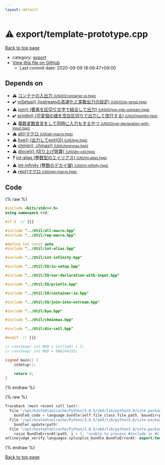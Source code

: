 ```yaml
---
layout: default
---
```


<!-- mathjax config similar to math.stackexchange -->
<script type="text/javascript" async
  src="https://cdnjs.cloudflare.com/ajax/libs/mathjax/2.7.5/MathJax.js?config=TeX-MML-AM_CHTML">
</script>
<script type="text/x-mathjax-config">
  MathJax.Hub.Config({
    TeX: { equationNumbers: { autoNumber: "AMS" }},
    tex2jax: {
      inlineMath: [ ['$','$'] ],
      processEscapes: true
    },
    "HTML-CSS": { matchFontHeight: false },
    displayAlign: "left",
    displayIndent: "2em"
  });
</script>

<script type="text/javascript" src="https://cdnjs.cloudflare.com/ajax/libs/jquery/3.4.1/jquery.min.js"></script>
<script src="https://cdn.jsdelivr.net/npm/jquery-balloon-js@1.1.2/jquery.balloon.min.js" integrity="sha256-ZEYs9VrgAeNuPvs15E39OsyOJaIkXEEt10fzxJ20+2I=" crossorigin="anonymous"></script>
<script type="text/javascript" src="../../assets/js/copy-button.js"></script>
<link rel="stylesheet" href="../../assets/css/copy-button.css" />


# :warning: export/template-prototype.cpp

<a href="../../index.html">Back to top page</a>

* category: <a href="../../index.html#b2507468f95156358fa490fd543ad2f0">export</a>
* <a href="{{ site.github.repository_url }}/blob/master/export/template-prototype.cpp">View this file on GitHub</a>
    - Last commit date: 2020-09-09 18:08:47+09:00




## Depends on

* :warning: <a href="../Util/IO/container-io.hpp.html">コンテナの入出力 <small>(Util/IO/container-io.hpp)</small></a>
* :heavy_check_mark: <a href="../Util/IO/io-setup.hpp.html">ioSetup() (iostreamの高速化と実数出力の設定) <small>(Util/IO/io-setup.hpp)</small></a>
* :warning: <a href="../Util/IO/join-into-ostream.hpp.html">join() (要素を区切り文字で結合して出力) <small>(Util/IO/join-into-ostream.hpp)</small></a>
* :heavy_check_mark: <a href="../Util/IO/println.hpp.html">println() (可変個の値を空白区切りで出力して改行する) <small>(Util/IO/println.hpp)</small></a>
* :warning: <a href="../Util/IO/var-declaration-with-input.hpp.html">複数変数宣言をして同時に入力もするやつ <small>(Util/IO/var-declaration-with-input.hpp)</small></a>
* :warning: <a href="../Util/all-macro.hpp.html">all()マクロ <small>(Util/all-macro.hpp)</small></a>
* :warning: <a href="../Util/bye.hpp.html">bye() (出力してexit(0)) <small>(Util/bye.hpp)</small></a>
* :warning: <a href="../Util/chminmax.hpp.html">chmin(), chmax() <small>(Util/chminmax.hpp)</small></a>
* :warning: <a href="../Util/div-ceil.hpp.html">divceil() (切り上げ除算) <small>(Util/div-ceil.hpp)</small></a>
* :question: <a href="../Util/int-alias.hpp.html">int-alias (整数型のエイリアス) <small>(Util/int-alias.hpp)</small></a>
* :warning: <a href="../Util/int-infinity.hpp.html">int-infinity (整数のデカイ値) <small>(Util/int-infinity.hpp)</small></a>
* :warning: <a href="../Util/rep-macro.hpp.html">rep()マクロ <small>(Util/rep-macro.hpp)</small></a>


## Code

<a id="unbundled"></a>
{% raw %}
```cpp
#include <bits/stdc++.h>
using namespace std;

#if 1  // {{{

#include "../Util/all-macro.hpp"
#include "../Util/rep-macro.hpp"

#define let const auto
#include "../Util/int-alias.hpp"

#include "../Util/int-infinity.hpp"

#include "../Util/IO/io-setup.hpp"

#include "../Util/IO/var-declaration-with-input.hpp"

#include "../Util/IO/println.hpp"

#include "../Util/IO/container-io.hpp"

#include "../Util/IO/join-into-ostream.hpp"

#include "../Util/bye.hpp"

#include "../Util/chminmax.hpp"

#include "../Util/div-ceil.hpp"

#endif  // }}}

// constexpr int MOD = int(1e9) + 7;
// constexpr int MOD = 998244353;

signed main() {
    ioSetup();

    return 0;
}

```
{% endraw %}

<a id="bundled"></a>
{% raw %}
```cpp
Traceback (most recent call last):
  File "/opt/hostedtoolcache/Python/3.8.5/x64/lib/python3.8/site-packages/onlinejudge_verify/docs.py", line 349, in write_contents
    bundled_code = language.bundle(self.file_class.file_path, basedir=pathlib.Path.cwd())
  File "/opt/hostedtoolcache/Python/3.8.5/x64/lib/python3.8/site-packages/onlinejudge_verify/languages/cplusplus.py", line 185, in bundle
    bundler.update(path)
  File "/opt/hostedtoolcache/Python/3.8.5/x64/lib/python3.8/site-packages/onlinejudge_verify/languages/cplusplus_bundle.py", line 398, in update
    raise BundleErrorAt(path, i + 1, "unable to process #include in #if / #ifdef / #ifndef other than include guards")
onlinejudge_verify.languages.cplusplus_bundle.BundleErrorAt: export/template-prototype.cpp: line 6: unable to process #include in #if / #ifdef / #ifndef other than include guards

```
{% endraw %}

<a href="../../index.html">Back to top page</a>

